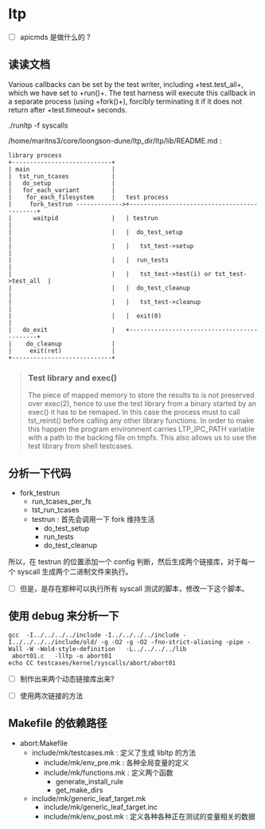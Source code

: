 # ltp

- [ ] apicmds 是做什么的 ?



## 读读文档

Various callbacks can be set by the test writer, including
+test.test_all+, which we have set to +run()+. The test harness will execute
this callback in a separate process (using +fork()+), forcibly terminating it
if it does not return after +test.timeout+ seconds.

./runltp -f syscalls

/home/maritns3/core/loongson-dune/ltp_dir/ltp/lib/README.md :

    library process
    +----------------------------+
    | main                       |
    |  tst_run_tcases            |
    |   do_setup                 |
    |   for_each_variant         |
    |    for_each_filesystem     |   test process
    |     fork_testrun ------------->+--------------------------------------------+
    |      waitpid               |   | testrun                                    |
    |                            |   |  do_test_setup                             |
    |                            |   |   tst_test->setup                          |
    |                            |   |  run_tests                                 |
    |                            |   |   tst_test->test(i) or tst_test->test_all  |
    |                            |   |  do_test_cleanup                           |
    |                            |   |   tst_test->cleanup                        |
    |                            |   |  exit(0)                                   |
    |   do_exit                  |   +--------------------------------------------+
    |    do_cleanup              |
    |     exit(ret)              |
    +----------------------------+

> ### Test library and exec()
> 
> The piece of mapped memory to store the results to is not preserved over
> exec(2), hence to use the test library from a binary started by an exec() it
> has to be remaped. In this case the process must to call tst\_reinit() before
> calling any other library functions. In order to make this happen the program
> environment carries LTP\_IPC\_PATH variable with a path to the backing file on
> tmpfs. This also allows us to use the test library from shell testcases.


## 分析一下代码
- fork_testrun
  * run_tcases_per_fs
  * tst_run_tcases
  - testrun : 首先会调用一下 fork 维持生活
    - do_test_setup
    - run_tests
    - do_test_cleanup

所以，在 testrun 的位置添加一个 config 判断，然后生成两个链接库，对于每一个 syscall 生成两个二进制文件来执行。

- [ ] 但是，是存在那种可以执行所有 syscall 测试的脚本，修改一下这个脚本。

## 使用 debug 来分析一下

```
gcc  -I../../../../include -I../../../../include -I../../../../include/old/ -g -O2 -g -O2 -fno-strict-aliasing -pipe -Wall -W -Wold-style-definition   -L../../../../lib
 abort01.c   -lltp -o abort01
echo CC testcases/kernel/syscalls/abort/abort01
```

- [ ] 制作出来两个动态链接库出来?

- [ ] 使用两次链接的方法

## Makefile 的依赖路径

- abort:Makefile
  - include/mk/testcases.mk : 定义了生成 libltp 的方法
    - include/mk/env_pre.mk : 各种全局变量的定义
    - include/mk/functions.mk : 定义两个函数
      - generate_install_rule
      - get_make_dirs
  - include/mk/generic_leaf_target.mk
     - include/mk/generic_leaf_target.inc
     - include/mk/env_post.mk : 定义各种各种正在测试的变量相关的数据

    
